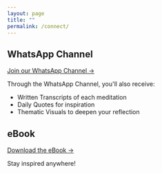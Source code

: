 ```yaml
---
layout: page
title: ""
permalink: /connect/
---
```


## WhatsApp Channel

[Join our WhatsApp Channel →](https://whatsapp.com/channel/0029Vb2pjJyGufJ2mE4xvv2F)

Through the WhatsApp Channel, you'll also receive:
- Written Transcripts of each meditation
- Daily Quotes for inspiration
- Thematic Visuals to deepen your reflection

## eBook

[Download the eBook →](https://tinyurl.com/frcmed-ebook-v1-1)

Stay inspired anywhere!
